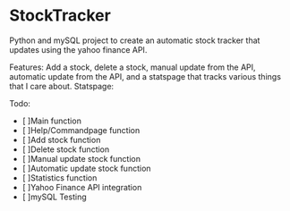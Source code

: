 # StockTracker

Python and mySQL project to create an automatic stock tracker that updates using the yahoo finance API. 

Features:
Add a stock, delete a stock, manual update from the API, automatic update from the API, and a statspage that tracks various things that I care about. 
  Statspage:

Todo:
- [ ]Main function
- [ ]Help/Commandpage function
- [ ]Add stock function
- [ ]Delete stock function
- [ ]Manual update stock function
- [ ]Automatic update stock function
- [ ]Statistics function
- [ ]Yahoo Finance API integration
- [ ]mySQL Testing
